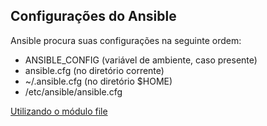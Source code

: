 ## Configurações do Ansible

Ansible procura suas configurações na seguinte ordem:

* ANSIBLE_CONFIG (variável de ambiente, caso presente)
* ansible.cfg (no diretório corrente)
* ~/.ansible.cfg (no diretório $HOME)
* /etc/ansible/ansible.cfg

[Utilizando o módulo file](ad-hoc/file.md)